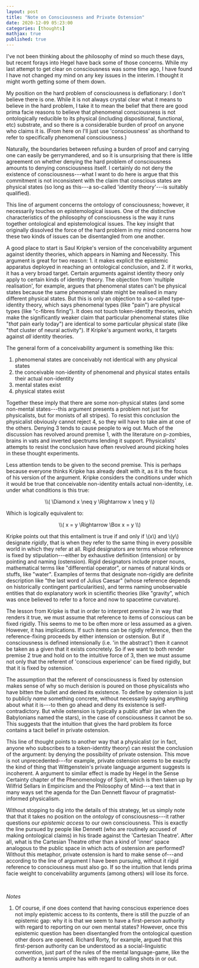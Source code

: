```yaml
---
layout: post
title: "Note on Consciousness and Private Ostension"
date: 2020-12-09 05:23:00
categories: [thoughts]
mathjax: true
published: true
---
```


I've not been thinking about the philosophy of mind so much these days, but recent forays into Hegel have back some of those concerns. While my last attempt to get clear on consciousness was some time ago, I have found I have not changed my mind on any key issues in the interim. I thought it might worth getting some of them down.

My position on the hard problem of consciousness is deflationary: I don't believe there is one. While it is not always crystal clear what it means to believe in the hard problem, I take it to mean the belief that there are good prima facie reasons to believe that phenomenal consciousness is not ontologically reducible to its physical (including dispositional, functional, etc) substrate, and so there is a considerable burden of proof on anyone who claims it is. (From here on I'll just use 'consciousness' as shorthand to refer to specifically phenomenal consciousness.)

Naturally, the boundaries between refusing a burden of proof and carrying one can easily be gerrymandered, and so it is unsurprising that there is little agreement on whether denying the hard problem of consciousness amounts to denying consciousness itself. I certainly do not deny the existence of consciousness---what I want to do here is argue that this commitment is not inconsistent with the claim that conscious states are physical states (so long as this---a so-called 'identity theory'---is suitably qualified).

This line of argument concerns the ontology of consciousness; however, it necessarily touches on epistemological issues. One of the distinctive characteristics of the philosophy of consciousness is the way it runs together ontological and epistemological issues. The key insight that originally dissolved the force of the hard problem in my mind concerns how these two kinds of issues can be disentangled from one another.

A good place to start is Saul Kripke's version of the conceivability argument against identity theories, which appears in Naming and Necessity. This argument is great for two reason: 1. it makes explicit the epistemic apparatus deployed in reaching an ontological conclusion, and 2. if it works, it has a very broad target. Certain arguments against identity theory only apply to certain kinds of identity theory. The objection from 'multiple realisation', for example, argues that phenomenal states can't be physical states because the same phenomenal state might be realised in many different physical states. But this is only an objection to a so-called type-identity theory, which says phenomenal types (like "pain") are physical types (like "c-fibres firing"). It does not touch token-identity theories, which make the significantly weaker claim that particular phenomenal states (like "_that_ pain early today") are identical to some particular physical state (like "_that_ cluster of neural activity"). If Kripke's argument works, it targets against _all_ identity theories.

The general form of a conceivability argument is something like this:

1. phenomenal states are conceivably not identical with any physical states
2. the conceivable non-identity of phenomenal and physical states entails their actual non-identity
3. mental states exist
4. physical states exist

Together these imply that there are some non-physical states (and some non-mental states---this argument presents a problem not just for physicalists, but for monists of all stripes). To resist this conclusion the physicalist obviously cannot reject 4, so they will have to take aim at one of the others. Denying 3 tends to cause people to wig out. Much of the discussion has revolved around premise 1, with the literature on p-zombies, brains in vats and inverted spectrums lending it support. Physicalists' attempts to resist the conclusion have often revolved around picking holes in these thought experiments.

Less attention tends to be given to the second premise. This is perhaps because everyone thinks Kripke has already dealt with it, as it is the focus of his version of the argument. Kripke considers the conditions under which it would be true that conceivable non-identity entails actual non-identity, i.e. under what conditions is this true:

<p align="center" markdown="1">\\( \Diamond x \neq y \Rightarrow x \neq y \\)</p>

Which is logically equivalent to:

<p align="center" markdown="1">\\( x = y \Rightarrow \Box x = y \\)</p>

Kripke points out that this entailment is true if and only if \\(x\\) and \\(y\\) designate _rigidly_, that is when they refer to the same thing in every possible world in which they refer at all. Rigid designators are terms whose reference is fixed by stipulation---either by exhaustive definition (intension) or by pointing and naming (ostension). Rigid designators include proper nouns, mathematical terms like "differential operator", or names of natural kinds or stuffs, like "water". Examples of terms that designate non-rigidly are definite description like "the last word of Julius Caesar" (whose reference depends on historically contingent particularities), and terms naming unobservable entities that do explanatory work in scientific theories (like "gravity", which was once believed to refer to a force and now to spacetime curvature).

The lesson from Kripke is that in order to interpret premise 2 in way that renders it true, we must assume that reference to items of conscious can be fixed rigidly. This seems to me to be often more or less assumed as a given. However, it has implications. If such items can be rigidly reference, then the reference-fixing proceeds by either intension or ostension. But if consciousness is defined intensionally (i.e. 'in the abstract') then it cannot be taken as a given that it exists concretely. So if we want to both render premise 2 true and hold on to the intuitive force of 3, then we must assume not only that the referent of 'conscious experience' can be fixed rigidly, but that it is fixed by ostension.

The assumption that the referent of consciousness is fixed by ostension makes sense of why so much derision is poured on those physicalists who have bitten the bullet and denied its existence. To define by ostension is just to publicly _name_ something concrete, without necessarily saying anything about what it is---to then go ahead and deny its existence is self-contradictory. But while ostension is typically a public affair (as when the Babylonians named the stars), in the case of consciousness it cannot be so. This suggests that the intuition that gives the hard problem its force contains a tacit belief in private ostension.

This line of thought points to another way that a physicalist (or in fact, anyone who subscribes to a token-identity theory) can resist the conclusion of the argument: by denying the possibility of private ostension. This move is not unprecedented---for example, private ostension seems to be exactly the kind of thing that Wittgenstein's private language argument suggests is incoherent. A argument to similar effect is made by Hegel in the Sense Certainty chapter of the Phenomenology of Spirit, which is then taken up by Wilfrid Sellars in Empiricism and the Philosophy of Mind---a text that in many ways set the agenda for the Dan Dennett flavour of pragmatist-informed physicalism.

Without stopping to dig into the details of this strategy, let us simply note that that it takes no position on the _ontology_ of consciousness---it rather questions our _epistemic access_ to our own consciousness. This is exactly the line pursued by people like Dennett (who are routinely accused of making ontological claims) in his tirade against the 'Cartesian Theatre'. After all, what is the Cartesian Theatre other than a kind of 'inner' space analogous to the public space in which acts of ostension are performed? Without this metaphor, private ostension is hard to make sense of---and according to the line of argument I have been pursuing, without it rigid reference to consciousness must also go. If so the intuition that lends prima facie weight to conceivability arguments (among others) will lose its force.

<br />

_Notes_

1. Of course, if one does contend that having conscious experience does not imply epistemic access to its contents, there is still the puzzle of an epistemic gap: why it is that we seem to have a first-person authority with regard to reporting on our own mental states? However, once this epistemic question has been disentangled from the ontological question other doors are opened. Richard Rorty, for example, argued that this first-person authority can be understood as a social-linguistic convention, just part of the rules of the mental language-game, like the authority a tennis umpire has with regard to calling shots in or out.
